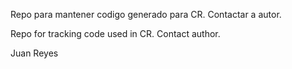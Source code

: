 Repo para mantener codigo generado para CR.
Contactar a autor.

Repo for tracking code used in CR.
Contact author.

Juan Reyes
